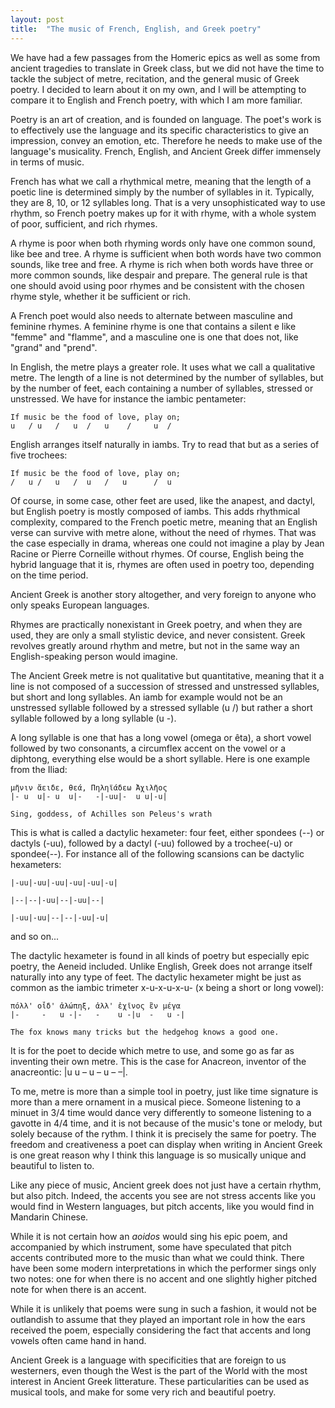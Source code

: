 ```yaml
---
layout: post
title:  "The music of French, English, and Greek poetry"
---
```


We have had a few passages from the Homeric epics as well as some from ancient tragedies to translate in Greek class, but we did not have the time to tackle the subject of metre, recitation, and the general music of Greek poetry. I decided to learn about it on my own, and I will be attempting to compare it to English and French poetry, with which I am more familiar.

Poetry is an art of creation, and is founded on language. The poet's work is to effectively use the language and its specific characteristics to give an impression, convey an emotion, etc. Therefore he needs to make use of the language's musicality. French, English, and Ancient Greek differ immensely in terms of music.

French has what we call a rhythmical metre, meaning that the length of a poetic line is determined simply by the number of syllables in it. Typically, they are 8, 10, or 12 syllables long. That is a very unsophisticated way to use rhythm, so French poetry makes up for it with rhyme, with a whole system of poor, sufficient, and rich rhymes.

A rhyme is poor when both rhyming words only have one common sound, like bee and tree.
A rhyme is sufficient when both words have two common sounds, like tree and free.
A rhyme is rich when both words have three or more common sounds, like despair and prepare.
The general rule is that one should avoid using poor rhymes and be consistent with the chosen rhyme style, whether it be sufficient or rich.

A French poet would also needs to alternate between masculine and feminine rhymes. A feminine rhyme is one that contains a silent e like "femme" and "flamme", and a masculine one is one that does not, like "grand" and "prend".

In English, the metre plays a greater role. It uses what we call a qualitative metre. The length of a line is not determined by the number of syllables, but by the number of feet, each containing a number of syllables, stressed or unstressed. We have for instance the iambic pentameter:

```
If music be the food of love, play on;
u   / u   /   u  /   u    /     u  / 
```

English arranges itself naturally in iambs. Try to read that but as a series of five trochees:

```
If music be the food of love, play on;
/   u /   u   /  u   /   u      /  u
```

Of course, in some case, other feet are used, like the anapest, and dactyl, but English poetry is mostly composed of iambs. This adds rhythmical complexity, compared to the French poetic metre, meaning that an English verse can survive with metre alone, without the need of rhymes. That was the case especially in drama, whereas one could not imagine a play by Jean Racine or Pierre Corneille without rhymes. Of course, English being the hybrid language that it is, rhymes are often used in poetry too, depending on the time period.

Ancient Greek is another story altogether, and very foreign to anyone who only speaks European languages.

Rhymes are practically nonexistant in Greek poetry, and when they are used, they are only a small stylistic device, and never consistent. Greek revolves greatly around rhythm and metre, but not in the same way an English-speaking person would imagine.

The Ancient Greek metre is not qualitative but quantitative, meaning that it a line is not composed of a succession of stressed and unstressed syllables, but short and long syllables. An iamb for example would not be an unstressed syllable followed by a stressed syllable (u /) but rather a short syllable followed by a long syllable (u -).

A long syllable is one that has a long vowel (omega or êta), a short vowel followed by two consonants, a circumflex accent on the vowel or a diphtong, everything else would be a short syllable. Here is one example from the Iliad:

```
μῆνιν ἄειδε, θεά, Πηληϊάδεω Ἀχιλῆος
|- u  u|- u  u|-   -|-uu|-  u u|-u|

Sing, goddess, of Achilles son Peleus's wrath
```
This is what is called a dactylic hexameter: four feet, either spondees (--) or dactyls (-uu), followed by a dactyl (-uu) followed by a trochee(-u) or spondee(--). For instance all of the following scansions can be dactylic hexameters:
```
|-uu|-uu|-uu|-uu|-uu|-u|

|--|--|-uu|--|-uu|--|

|-uu|-uu|--|--|-uu|-u|
```
and so on...

 The dactylic hexameter is found in all kinds of poetry but especially epic poetry, the Aeneid included. Unlike English, Greek does not arrange itself naturally into any type of feet. The dactylic hexameter might be just as common as the iambic trimeter x-u-x-u-x-u- (x being a short or long vowel):

```
πόλλ' οἶδ' ἀλώπηξ, ἀλλ' ἐχῖνος ἓν μέγα
|-     -   u -|-   -    u -|u  -   u -|

The fox knows many tricks but the hedgehog knows a good one.
```
It is for the poet to decide which metre to use, and some go as far as inventing their own metre. This is the case for Anacreon, inventor of the anacreontic: |u u – u – u – –|. 

To me, metre is more than a simple tool in poetry, just like time signature is more than a mere ornament in a musical piece. Someone listening to a minuet in 3/4 time would dance very differently to someone listening to a gavotte in 4/4 time, and it is not because of the music's tone or melody, but solely because of the rythm. I think it is precisely the same for poetry. The freedom and creativeness a poet can display when writing in Ancient Greek
is one great reason why I think this language is so musically unique and beautiful to listen to.

Like any piece of music, Ancient greek does not just have a certain rhythm, but also pitch. Indeed, the accents you see are not stress accents like you would find in Western languages, but pitch accents, like you would find in Mandarin Chinese. 

While it is not certain how an _aoidos_ would sing his epic poem, and accompanied by which instrument, some have speculated that pitch accents contributed more to the music than what we could think. There have been some modern interpretations in which the performer sings only two notes: one for when there is no accent and one slightly higher pitched note for when there is an accent. 

While it is unlikely that poems were sung in such a fashion, it would not be outlandish to assume that they played an important role in how the ears received the poem, especially considering the fact that accents and long vowels often came hand in hand.

Ancient Greek is a language with specificities that are foreign to us westerners, even though the West is the part of the World with the most interest in Ancient Greek litterature. These particularities can be used as musical tools, and make for some very rich and beautiful poetry.